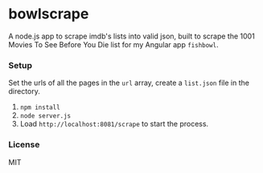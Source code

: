 bowlscrape
=======

A node.js app to scrape imdb's lists into valid json, built to scrape the 1001 Movies To See Before You Die list for my Angular app `fishbowl`.

### Setup

Set the urls of all the pages in the `url` array, create a `list.json` file in the directory.

1) `npm install`  
2) `node server.js`  
3) Load `http://localhost:8081/scrape` to start the process.

### License

MIT
